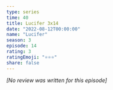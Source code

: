 ```yaml
---
type: series
time: 40
title: Lucifer 3x14
date: "2022-08-12T00:00:00"
name: "Lucifer"
season: 3
episode: 14
rating: 3
ratingEmoji: "⭐️⭐️⭐️"
share: false
---
```


*[No review was written for this episode]*